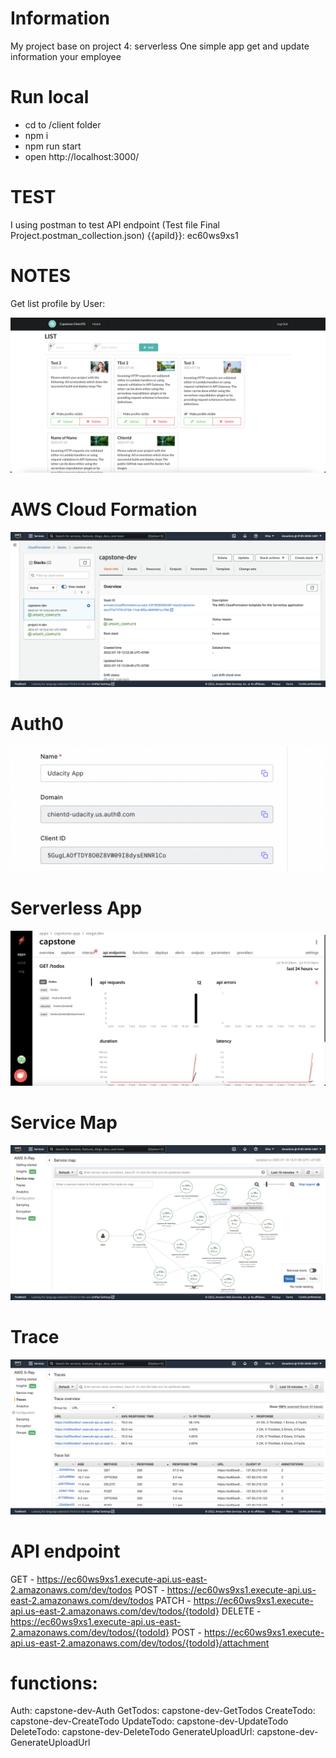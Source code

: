 # Information
My project base on project 4: serverless One simple app get and update information your employee

# Run local
- cd to /client folder
- npm i 
- npm run start 
- open http://localhost:3000/

# TEST

I using postman to test API endpoint (Test file Final Project.postman_collection.json)
{{apiId}}: ec60ws9xs1
# NOTES
Get list profile by User:

![image](https://github.com/chientd-fuis/udacity-capstone/blob/main/images/demo.png)

# AWS Cloud Formation

![image](https://github.com/chientd-fuis/udacity-capstone/blob/main/images/cloudformation.png)

# Auth0

![image](https://github.com/chientd-fuis/udacity-capstone/blob/main/images/auth0.png)

# Serverless App

![image](https://github.com/chientd-fuis/udacity-capstone/blob/main/images/serverlessapp.png)

# Service Map

![image](https://github.com/chientd-fuis/udacity-capstone/blob/main/images/map.png)

# Trace

![image](https://github.com/chientd-fuis/udacity-capstone/blob/main/images/trace.png)

# API endpoint

GET - https://ec60ws9xs1.execute-api.us-east-2.amazonaws.com/dev/todos
POST - https://ec60ws9xs1.execute-api.us-east-2.amazonaws.com/dev/todos
PATCH - https://ec60ws9xs1.execute-api.us-east-2.amazonaws.com/dev/todos/{todoId}
DELETE - https://ec60ws9xs1.execute-api.us-east-2.amazonaws.com/dev/todos/{todoId}
POST - https://ec60ws9xs1.execute-api.us-east-2.amazonaws.com/dev/todos/{todoId}/attachment

# functions:
  Auth: capstone-dev-Auth
  GetTodos: capstone-dev-GetTodos
  CreateTodo: capstone-dev-CreateTodo
  UpdateTodo: capstone-dev-UpdateTodo
  DeleteTodo: capstone-dev-DeleteTodo
  GenerateUploadUrl: capstone-dev-GenerateUploadUrl